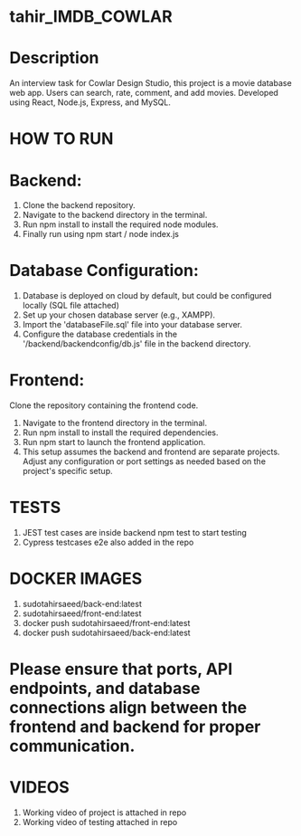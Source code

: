 # tahir_IMDB_COWLAR
# Description 
An interview task for Cowlar Design Studio, this project is a movie database web app. Users can search, rate, comment, and add movies. Developed using React, Node.js, Express, and MySQL.
# HOW TO RUN
# Backend:

1. Clone the backend repository.
2. Navigate to the backend directory in the terminal.
3. Run npm install to install the required node modules.
4. Finally run using npm start / node index.js
# Database Configuration:
1. Database is deployed on cloud by default, but could be configured locally (SQL file attached)
2. Set up your chosen database server (e.g., XAMPP).
3. Import the 'databaseFile.sql' file into your database server.
4. Configure the database credentials in the '/backend/backendconfig/db.js' file in the backend directory.

# Frontend:

Clone the repository containing the frontend code.
1. Navigate to the frontend directory in the terminal.
2. Run npm install to install the required dependencies.
3. Run npm start to launch the frontend application.
4. This setup assumes the backend and frontend are separate projects. Adjust any configuration or port settings as needed based on the project's specific setup.
# TESTS
1. JEST test cases are inside backend npm test to start testing
2. Cypress testcases e2e also added in the repo
# DOCKER IMAGES 
1. sudotahirsaeed/back-end:latest
2. sudotahirsaeed/front-end:latest
3. docker push sudotahirsaeed/front-end:latest
4. docker push sudotahirsaeed/back-end:latest
# Please ensure that ports, API endpoints, and database connections align between the frontend and backend for proper communication.
# VIDEOS
1. Working video of project is attached in repo
2. Working video of testing attached in repo 
